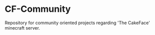 # CF-Community
Repository for community oriented projects regarding 'The CakeFace' minecraft server.
